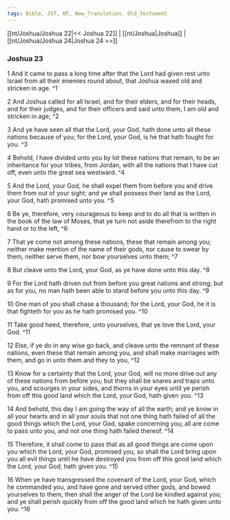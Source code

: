```yaml
---
tags: Bible, JST, NT, New_Translation, Old_Testament
---
```


[[nt/Joshua/Joshua 22|<< Joshua 22]] | [[nt/Joshua|Joshua]] | [[nt/Joshua/Joshua 24|Joshua 24 >>]]

### Joshua 23

1 And it came to pass a long time after that the Lord had given rest unto Israel from all their enemies round about, that Joshua waxed old and stricken in age.  ^1

2 And Joshua called for all Israel, and for their elders, and for their heads, and for their judges, and for their officers and said unto them, I am old and stricken in age;  ^2

3 And ye have seen all that the Lord, your God, hath done unto all these nations because of you; for the Lord, your God, is he that hath fought for you.  ^3

4 Behold, I have divided unto you by lot these nations that remain, to be an inheritance for your tribes, from Jordan, with all the nations that I have cut off, even unto the great sea westward.  ^4

5 And the Lord, your God, he shall expel them from before you and drive them from out of your sight; and ye shall possess their land as the Lord, your God, hath promised unto you.  ^5

6 Be ye, therefore, very courageous to keep and to do all that is written in the book of the law of Moses, that ye turn not aside therefrom to the right hand or to the left,  ^6

7 That ye come not among these nations, these that remain among you; neither make mention of the name of their gods, nor cause to swear by them, neither serve them, nor bow yourselves unto them;  ^7

8 But cleave unto the Lord, your God, as ye have done unto this day.  ^8

9 For the Lord hath driven out from before you great nations and strong; but as for you, no man hath been able to stand before you unto this day.  ^9

10 One man of you shall chase a thousand; for the Lord, your God, he it is that fighteth for you as he hath promised you.  ^10

11 Take good heed, therefore, unto yourselves, that ye love the Lord, your God.  ^11

12 Else, if ye do in any wise go back, and cleave unto the remnant of these nations, even these that remain among you, and shall make marriages with them, and go in unto them and they to you,  ^12

13 Know for a certainty that the Lord, your God, will no more drive out any of these nations from before you; but they shall be snares and traps unto you, and scourges in your sides, and thorns in your eyes until ye perish from off this good land which the Lord, your God, hath given you.  ^13

14 And behold, this day I am going the way of all the earth; and ye know in all your hearts and in all your souls that not one thing hath failed of all the good things which the Lord, your God, spake concerning you; all are come to pass unto you, and not one thing hath failed thereof.  ^14

15 Therefore, it shall come to pass that as all good things are come upon you which the Lord, your God, promised you, so shall the Lord bring upon you all evil things until he have destroyed you from off this good land which the Lord, your God, hath given you.  ^15

16 When ye have transgressed the covenant of the Lord, your God, which he commanded you, and have gone and served other gods, and bowed yourselves to them, then shall the anger of the Lord be kindled against you; and ye shall perish quickly from off the good land which he hath given unto you.  ^16

 
